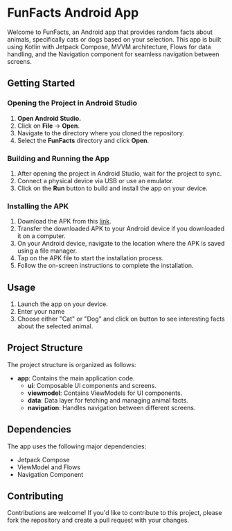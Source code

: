 # FunFacts Android App

Welcome to FunFacts, an Android app that provides random facts about animals, specifically cats or dogs based on your selection. This app is built using Kotlin with Jetpack Compose, MVVM architecture, Flows for data handling, and the Navigation component for seamless navigation between screens.

## Getting Started

### Opening the Project in Android Studio

1. **Open Android Studio.**
2. Click on **File** -> **Open**.
3. Navigate to the directory where you cloned the repository.
4. Select the **FunFacts** directory and click **Open**.

### Building and Running the App

1. After opening the project in Android Studio, wait for the project to sync.
2. Connect a physical device via USB or use an emulator.
3. Click on the **Run** button to build and install the app on your device.

### Installing the APK

1. Download the APK from this [link](https://upload.app/download/funfacts/com.niharikainala.funfacts/31771fe88a5ec824386ea04175ddadc5b399397d3f6265fc3e4fdaead7307cb7).
2. Transfer the downloaded APK to your Android device if you downloaded it on a computer.
3. On your Android device, navigate to the location where the APK is saved using a file manager.
4. Tap on the APK file to start the installation process.
5. Follow the on-screen instructions to complete the installation.

## Usage

1. Launch the app on your device.
2. Enter your name 
3. Choose either "Cat" or "Dog" and click on button to see interesting facts about the selected animal.
   

## Project Structure

The project structure is organized as follows:

- **app**: Contains the main application code.
  - **ui**: Composable UI components and screens.
  - **viewmodel**: Contains ViewModels for UI components.
  - **data**: Data layer for fetching and managing animal facts.
  - **navigation**: Handles navigation between different screens.

## Dependencies

The app uses the following major dependencies:

- Jetpack Compose
- ViewModel and Flows
- Navigation Component

## Contributing

Contributions are welcome! If you'd like to contribute to this project, please fork the repository and create a pull request with your changes.


